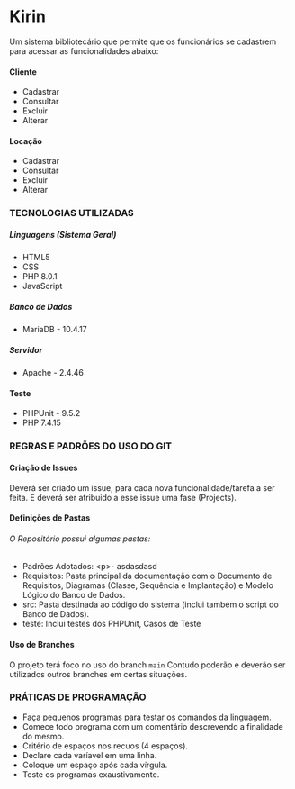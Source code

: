# Kirin
Um sistema bibliotecário que permite que os funcionários se cadastrem para acessar as funcionalidades abaixo:
#### Cliente
- Cadastrar
- Consultar
- Excluir
- Alterar
#### Locação
- Cadastrar
- Consultar
- Excluir
- Alterar

### TECNOLOGIAS UTILIZADAS
##### Linguagens (Sistema Geral)
- HTML5
- CSS
- PHP 8.0.1
- JavaScript
##### Banco de Dados
- MariaDB - 10.4.17
##### Servidor
- Apache - 2.4.46
#### Teste
- PHPUnit - 9.5.2
- PHP 7.4.15

### REGRAS E PADRÕES DO USO DO GIT
#### Criação de Issues
Deverá ser criado um issue, para cada nova funcionalidade/tarefa a ser feita. E deverá ser atribuido a esse issue uma fase (Projects).

#### Definições de Pastas
###### O Repositório possui algumas pastas:
- Padrões Adotados: 
&lt;p&gt;- asdasdasd
- Requisitos: Pasta principal da documentação com o Documento de Requisitos, Diagramas (Classe, Sequência e Implantação) e Modelo Lógico do Banco de Dados.
- src: Pasta destinada ao código do sistema (inclui também o script do Banco de Dados).
- teste: Inclui testes dos PHPUnit, Casos de Teste

#### Uso de Branches
O projeto terá foco no uso do branch ```main``` 
Contudo poderão e deverão ser utilizados outros branches em certas situações.

### PRÁTICAS DE PROGRAMAÇÃO
- Faça pequenos programas para testar os comandos da linguagem.
- Comece todo programa com um comentário descrevendo a finalidade do mesmo.
- Critério de espaços nos recuos (4 espaços).
- Declare cada varíavel em uma linha.
- Coloque um espaço após cada vírgula.
- Teste os programas exaustivamente.
